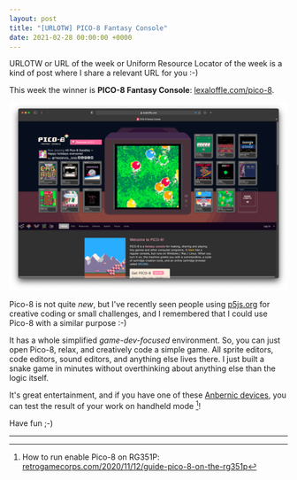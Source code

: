 ```yaml
---
layout: post
title: "[URLOTW] PICO-8 Fantasy Console"
date: 2021-02-28 00:00:00 +0000
---
```


<span class="bg-highlight">URLOTW</span> or URL of the week or Uniform Resource Locator of the week is a kind of post where I share a relevant URL for you :-)

This week the winner is **PICO-8 Fantasy Console**:
[lexaloffle.com/pico-8](https://www.lexaloffle.com/pico-8.php).

[![PICO-8 Fantasy Console website screenshot](/assets/urlotw-pico-8-fantasy-console.png "PICO-8 Fantasy Console website screenshot")](/assets/urlotw-pico-8-fantasy-console.png)

Pico-8 is not quite *new*, but I've recently seen people using [p5js.org](https://p5js.org/) for creative coding or small challenges, and I remembered that I could use Pico-8 with a similar purpose :-)

It has a whole simplified *game-dev-focused* environment. So, you can just open Pico-8, relax, and creatively code a simple game. All sprite editors, code editors, sound editors, and anything else lives there. I just built a snake game in minutes without overthinking about anything else than the logic itself.

It's great entertainment, and if you have one of these [Anbernic devices](https://www.amazon.es/Anbernic-Consola-Portatil-Console-videojuegos/dp/B08L68X36J/ref=sr_1_1_sspa?__mk_es_ES=ÅMÅŽÕÑ&crid=1O17GG8ADF3I9&dchild=1&keywords=anbernic+rg351p&qid=1614534249&sprefix=ambernic+%2Caps%2C190&sr=8-1-spons&psc=1&spLa=ZW5jcnlwdGVkUXVhbGlmaWVyPUExVUYwU0FYTkxXMVM5JmVuY3J5cHRlZElkPUEwNTE0MjEwM1BRT0tPVk1USVRRSSZlbmNyeXB0ZWRBZElkPUEwODEwMDYxMzQyMzlWMDRaMjNZVCZ3aWRnZXROYW1lPXNwX2F0ZiZhY3Rpb249Y2xpY2tSZWRpcmVjdCZkb05vdExvZ0NsaWNrPXRydWU=), you can test the result of your work on handheld mode [^1]!

Have fun ;-)

---

[^1]: How to run enable Pico-8 on RG351P: [retrogamecorps.com/2020/11/12/guide-pico-8-on-the-rg351p](https://retrogamecorps.com/2020/11/12/guide-pico-8-on-the-rg351p/)
